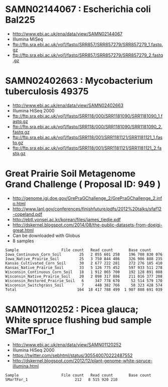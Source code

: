 
# SAMN02144067 : Escherichia coli Bal225

- http://www.ebi.ac.uk/ena/data/view/SAMN02144067
- Illumina MiSeq
- ftp://ftp.sra.ebi.ac.uk/vol1/fastq/SRR857/SRR857279/SRR857279_1.fastq.gz
- ftp://ftp.sra.ebi.ac.uk/vol1/fastq/SRR857/SRR857279/SRR857279_2.fastq.gz


# SAMN02402663 : Mycobacterium tuberculosis 49375

- http://www.ebi.ac.uk/ena/data/view/SAMN02402663
- Illumina HiSeq 2000
- ftp://ftp.sra.ebi.ac.uk/vol1/fastq/SRR118/000/SRR1181090/SRR1181090_1.fastq.gz
- ftp://ftp.sra.ebi.ac.uk/vol1/fastq/SRR118/000/SRR1181090/SRR1181090_2.fastq.gz
- ftp://ftp.sra.ebi.ac.uk/vol1/fastq/SRR118/001/SRR1181121/SRR1181121_1.fastq.gz
- ftp://ftp.sra.ebi.ac.uk/vol1/fastq/SRR118/001/SRR1181121/SRR1181121_2.fastq.gz


# Great Prairie Soil Metagenome Grand Challenge ( Proposal ID: 949 )

- http://genome.jgi.doe.gov/GrePraGChallenge_2/GrePraGChallenge_2.info.html
- http://www.lanl.gov/conferences/finishfuture/pdfs/2012%20talks/sfaf12-copeland.pdf
- http://ebtl.yonsei.ac.kr/korean/files/james_tiedje.pdf
- http://dskernel.blogspot.com/2014/08/the-public-datasets-from-doejgi-great.html
- Can be downloaded with Globus
- 8 samples

```
Sample                   File count   Read count       Base count
Iowa_Continuous_Corn_Soil        25   2 055 601 258    196 708 830 076
Iowa_Native_Prairie_Soil         25   3 750 844 486    326 986 888 235
Kansas_Cultivated_Corn_Soil      30   2 677 222 281    272 276 185 410
Kansas_Native_Prairie_Soil       33   5 126 775 452    597 933 511 278
Wisconsin_Continuous_Corn_Soil   18   1 912 865 700    192 128 891 088
Wisconsin_Native_Prairie_Soil    20   2 098 317 886    211 016 377 208
Wisconsin_Restored_Prairie_Soil   6     347 778 670     52 514 579 170
Wisconsin_Switchgrass_Soil        7     448 382 766     58 323 428 574
Total                           164  18 417 788 499  1 907 888 691 039
```


# SAMN01120252 : Picea glauca; White spruce flushing bud sample SMarTFor_1

- http://www.ebi.ac.uk/ena/data/view/SAMN01120252
- Illumina HiSeq 2000
- https://twitter.com/sebhtml/status/305540070222487552
- http://dskernel.blogspot.com/2012/12/plant-genome-white-spruce-illumina.html

```
Sample                   File count   Read count       Base count
SMarTFor_1                     212   8 515 920 210
```
